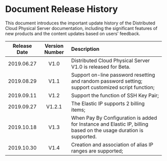 # Document Release History

This document introduces the important update history of the Distributed Cloud Physical Server documentation, including the significant features of new products and the content updates based on users’ feedback.

|**Release Date**|**Version Number**|**Description**|
|:--:|:--:|:--|
|2019.06.27|V1.0|Distributed Cloud Physical Server V1.0 is released for Beta.|
|2019.08.29|V1.1|Support on-line password resetting and random password setting;<br/>support customized script function;|
|2019.09.11|V1.2|Support the function of SSH Key Pair;|
|2019.09.27|V1.2.1|The Elastic IP supports 2 billing items;|
|2019.10.18|V1.3|When Pay By Configuration is added for Instance and Elastic IP, billing based on the usage duration is supported.|
|2019.10.30|V1.4|Creation and association of alias IP ranges are supported;|
